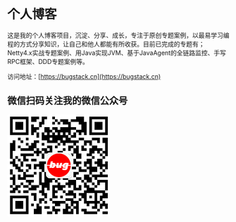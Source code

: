 # 个人博客

这是我的个人博客项目，沉淀、分享、成长，专注于原创专题案例，以最易学习编程的方式分享知识，让自己和他人都能有所收获。目前已完成的专题有；Netty4.x实战专题案例、用Java实现JVM、基于JavaAgent的全链路监控、手写RPC框架、DDD专题案例等。

访问地址：[https://bugstack.cn](https://bugstack.cn)

## 微信扫码关注我的微信公众号

![](/assets/images/qrcode.png)
